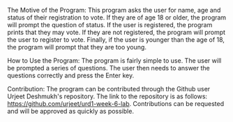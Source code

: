 

The Motive of the Program: This program asks the user for name, age and status of their registration to vote. If they are of age 18 or older, the program will prompt the question of status. If the user is registered, the program prints that they may vote. If they are not registered, the program will prompt the user to register to vote. Finally, if the user is younger than the age of 18, the program will prompt that they are too young.

How to Use the Program: The program is fairly simple to use. The user will be prompted a series of questions. The user then needs to answer the questions correctly and press the Enter key.

Contribution: The program can be contributed through the Github user Urjeet Deshmukh's repository. The link to the repository is as follows: https://github.com/urjeet/urd1-week-6-lab. Contributions can be requested and will be approved as quickly as possible.
